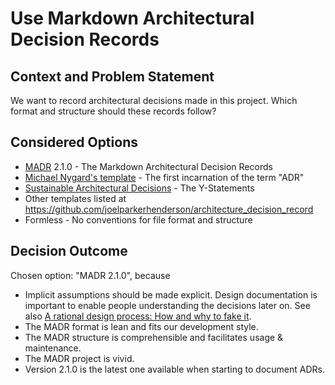 # Use Markdown Architectural Decision Records

## Context and Problem Statement

We want to record architectural decisions made in this project.
Which format and structure should these records follow?

## Considered Options

* [MADR](https://adr.github.io/madr/) 2.1.0 - The Markdown Architectural Decision Records
* [Michael Nygard's template](http://thinkrelevance.com/blog/2011/11/15/documenting-architecture-decisions) - The first incarnation of the term "ADR"
* [Sustainable Architectural Decisions](https://www.infoq.com/articles/sustainable-architectural-design-decisions) - The Y-Statements
* Other templates listed at <https://github.com/joelparkerhenderson/architecture_decision_record>
* Formless - No conventions for file format and structure

## Decision Outcome

Chosen option: "MADR 2.1.0", because

* Implicit assumptions should be made explicit.
    Design documentation is important to enable people understanding the decisions later on.
    See also [A rational design process: How and why to fake it](https://doi.org/10.1109/TSE.1986.6312940).
* The MADR format is lean and fits our development style.
* The MADR structure is comprehensible and facilitates usage & maintenance.
* The MADR project is vivid.
* Version 2.1.0 is the latest one available when starting to document ADRs.
